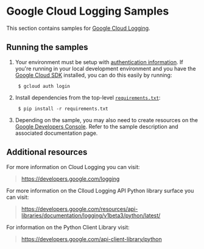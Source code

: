 # Google Cloud Logging Samples

This section contains samples for [Google Cloud Logging](https://cloud.google.com/logging).

## Running the samples

1. Your environment must be setup with [authentication
information](https://developers.google.com/identity/protocols/application-default-credentials#howtheywork). If you're running in your local development environment and you have the [Google Cloud SDK](https://cloud.google.com/sdk/) installed, you can do this easily by running:

        $ gcloud auth login

2. Install dependencies from the top-level [`requirements.txt`](../requirements.txt):

        $ pip install -r requirements.txt

3. Depending on the sample, you may also need to create resources on the [Google Developers Console](https://console.developers.google.com). Refer to the sample description and associated documentation page.

## Additional resources

For more information on Cloud Logging you can visit:

> https://developers.google.com/logging

For more information on the Clloud Logging API Python library surface you
can visit:

> https://developers.google.com/resources/api-libraries/documentation/logging/v1beta3/python/latest/

For information on the Python Client Library visit:

> https://developers.google.com/api-client-library/python
